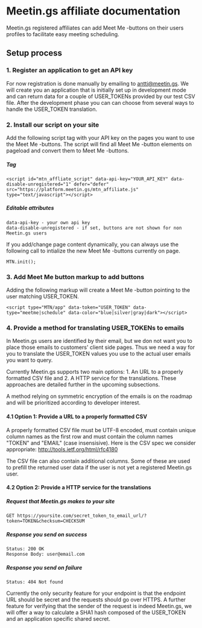 # Meetin.gs affiliate documentation
Meetin.gs registered affiliates can add Meet Me -buttons on their users profiles to facilitate easy meeting scheduling.

## Setup process

### 1. Register an application to get an API key

For now registration is done manually by emailing to antti@meetin.gs. We will create you an application that is initially set up in development mode and can return data for a couple of USER\_TOKENs provided by our test CSV file. After the development phase you can can choose from several ways to handle the USER\_TOKEN translation.

### 2. Install our script on your site
Add the following script tag with your API key on the pages you want to use the Meet Me -buttons. The script will find all Meet Me -button elements on pageload and convert them to Meet Me -buttons.

##### Tag

    <script id="mtn_affliate_script" data-api-key="YOUR_API_KEY" data-disable-unregistered="1" defer="defer" src="https://platform.meetin.gs/mtn_affiliate.js" type="text/javascript"></script>

##### Editable attributes

    data-api-key - your own api key
    data-disable-unregistered - if set, buttons are not shown for non Meetin.gs users

If you add/change page content dynamically, you can always use the following call to intialize the new Meet Me -buttons currently on page.

    MTN.init();

### 3. Add Meet Me button markup to add buttons
Adding the following markup will create a Meet Me -button pointing to the user matching USER\_TOKEN.

    <script type="MTN/app" data-token="USER_TOKEN" data-type="meetme|schedule" data-color="blue|silver|gray|dark"></script>
    
### 4. Provide a method for translating USER_TOKENs to emails
In Meetin.gs users are identified by their email, but we don not want you to place those emails to customers' client side pages. Thus we need a way for you to translate the USER\_TOKEN values you use to the actual user emails you want to query.

Currently Meetin.gs supports two main options: 1. An URL to a properly formatted CSV file and 2. A HTTP service for the translations. These approaches are detailed further in the upcoming subsections.

A method relying on symmetric encryption of the emails is on the roadmap and will be prioritized according to developer interest.

#### 4.1 Option 1: Provide a URL to a properly formatted CSV

A properly formatted CSV file must be UTF-8 encoded, must contain unique column names as the first row and must contain the column names "TOKEN" and "EMAIL" (case insensisive). Here is the CSV spec we consider appropriate: http://tools.ietf.org/html/rfc4180

The CSV file can also contain additional columns. Some of these are used to prefill the returned user data if the user is not yet a registered Meetin.gs user.

#### 4.2 Option 2: Provide a HTTP service for the translations

##### Request that Meetin.gs makes to your site

    GET https://yoursite.com/secret_token_to_email_url/?token=TOKEN&checksum=CHECKSUM

##### Response you send on success

    Status: 200 OK
    Response Body: user@email.com

##### Response you send on failure
    
    Status: 404 Not found

Currently the only security feature for your endpoint is that the endpoint URL should be secret and the requests should go over HTTPS. A further feature for verifying that the sender of the request is indeed Meetin.gs, we will offer a way to calculate a SHA1 hash composed of the USER_TOKEN and an application specific shared secret.
















